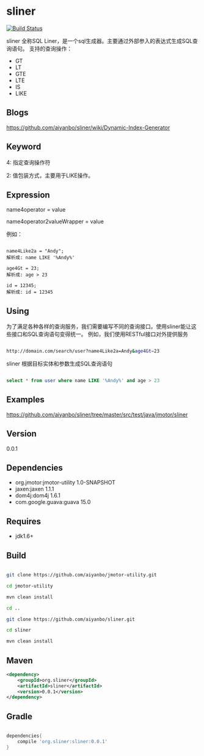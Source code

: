sliner
======

[![Build Status](https://travis-ci.org/aiyanbo/sliner.png?branch=master)](https://travis-ci.org/aiyanbo/sliner)

sliner 全称SQL Liner，是一个sql生成器。主要通过外部参入的表达式生成SQL查询语句。
支持的查询操作：

 - GT
 - LT
 - GTE
 - LTE
 - IS
 - LIKE

Blogs
------
https://github.com/aiyanbo/sliner/wiki/Dynamic-Index-Generator


Keyword
-------

4: 指定查询操作符

2: 值包装方式，主要用于LIKE操作。

Expression
----------

name4operator = value

name4operator2valueWrapper = value

例如：

```

name4Like2a = "Andy";
解析成: name LIKE '%Andy%'

age4Gt = 23;
解析成: age > 23

id = 12345;
解析成: id = 12345

```
Using
------
为了满足各种各样的查询服务，我们需要编写不同的查询接口。使用sliner能让这些接口和SQL查询语句变得统一。
例如，我们使用RESTful接口对外提供服务

```sh

http://domain.com/search/user?name4Like2a=Andy&age4Gt=23

```

sliner 根据目标实体和参数生成SQL查询语句

```sql

select * from user where name LIKE '%Andy%' and age > 23

```

Examples
--------
https://github.com/aiyanbo/sliner/tree/master/src/test/java/jmotor/sliner

Version
-------
0.0.1

Dependencies
------------
 - org.jmotor:jmotor-utility 1.0-SNAPSHOT
 - jaxen:jaxen 1.1.1
 - dom4j:dom4j 1.6.1
 - com.google.guava:guava 15.0

Requires
--------

- jdk1.6+

Build
------
```sh

git clone https://github.com/aiyanbo/jmotor-utility.git

cd jmotor-utility

mvn clean install

cd ..

git clone https://github.com/aiyanbo/sliner.git

cd sliner

mvn clean install

```

Maven
------

```xml
<dependency>
    <groupId>org.sliner</groupId>
    <artifactId>sliner</artifactId>
    <version>0.0.1</version>
</dependency>
```

Gradle
-------

```groovy

dependencies{
    compile 'org.sliner:sliner:0.0.1'
}

```